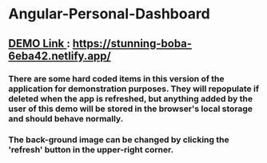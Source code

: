 # Angular-Personal-Dashboard

## <ins> DEMO Link </ins>: https://stunning-boba-6eba42.netlify.app/

### There are some hard coded items in this version of the application for demonstration purposes. They will repopulate if deleted when the app is refreshed, but anything added by the user of this demo will be stored in the browser's local storage and should behave normally.

### The back-ground image can be changed by clicking the 'refresh' button in the upper-right corner.
